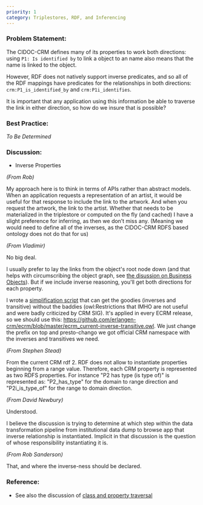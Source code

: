 ```yaml
---
priority: 1
category: Triplestores, RDF, and Inferencing
---
```


### Problem Statement:

The CIDOC-CRM defines many of its properties to work both directions: using `P1: Is identified by` to link a object to an name also means that the name is linked to the object.

However, RDF does not natively support inverse predicates, and so all of the RDF mappings have predicates for the relationships in both directions:  `crm:P1_is_identified_by` and `crm:P1i_identifies`.

It is important that any application using this information be able to traverse the link in either direction, so how do we insure that is possible?

### Best Practice:

*To Be Determined*

### Discussion:

* Inverse Properties

*(From Rob)*

My approach here is to think in terms of APIs rather than abstract models.  When an application requests a representation of an artist, it would be useful for that response to include the link to the artwork.  And when you request the artwork, the link to the artist.  Whether that needs to be materialized in the triplestore or computed on the fly (and cached) I have a slight preference for inferring, as then we don’t miss any.  (Meaning we would need to define all of the inverses, as the CIDOC-CRM RDFS based ontology does not do that for us)

*(From Vladimir)*

No big deal.

I usually prefer to lay the links from the object's root node down (and that helps with circumscribing the object graph, see [the disussion on Business Objects](#)).  But if we include inverse reasoning, you'll get both directions for each property.

I wrote a [simplification script](https://github.com/erlangen-crm/ecrm/blob/master/ecrm-simplify.xq) that can get the goodies (inverses and transitive) without the baddies (owl:Restrictions that IMHO are not useful and were badly criticized by CRM SIG).  It's applied in every ECRM release, so we should use this: <https://github.com/erlangen-crm/ecrm/blob/master/ecrm_current-inverse-transitive.owl>.  We just change the prefix on top and presto-chango we got official CRM  namespace with the inverses and transitives we need.


*(From Stephen Stead)*

From the current CRM rdf
2. RDF does not allow to instantiate properties beginning from a range value.
   Therefore, each CRM property is represented as two RDFS properties.
   For instance "P2 has type (is type of)" is represented as:
   "P2_has_type" for the domain to range direction and "P2i_is_type_of" for the range to domain direction.

*(From David Newbury)*

Understood. 

I believe the discussion is trying to determine at which step within the data transformation pipeline from institutional data dump to browse app that inverse relationship is instantiated.  Implicit in that discussion is the question of whose responsibility instantiating it is.

*(From Rob Sanderson)*

That, and where the inverse-ness should be declared.

### Reference:

* See also the discussion of [class and property traversal](inferencing)


